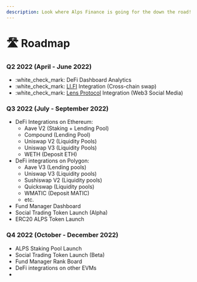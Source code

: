 ```yaml
---
description: Look where Alps Finance is going for the down the road!
---
```


# 🛣 Roadmap

### Q2 2022 (April - June 2022)

* :white\_check\_mark: DeFi Dashboard Analytics
* :white\_check\_mark: [LI.FI](https://li.fi) Integration (Cross-chain swap)
* :white\_check\_mark: [Lens Protocol](https://lens.xyz) Integration (Web3 Social Media)

### Q3 2022 (July - September 2022)

* DeFi Integrations on Ethereum:
  * Aave V2 (Staking + Lending Pool)
  * Compound (Lending Pool)
  * Uniswap V2 (Liquidity Pools)
  * Uniswap V3 (Liquidity Pools)
  * WETH (Deposit ETH)
* DeFi integrations on Polygon:
  * Aave V3 (Lending pools)
  * Uniswap V3 (Liquidity pools)
  * Sushiswap V2 (Liquidity pools)
  * Quickswap (Liquidity pools)
  * WMATIC (Deposit MATIC)
  * etc.
* Fund Manager Dashboard
* Social Trading Token Launch (Alpha)
* ERC20 ALPS Token Launch

### Q4 2022 (October - December 2022)

* ALPS Staking Pool Launch
* Social Trading Token Launch (Beta)
* Fund Manager Rank Board
* DeFi integrations on other EVMs
*

